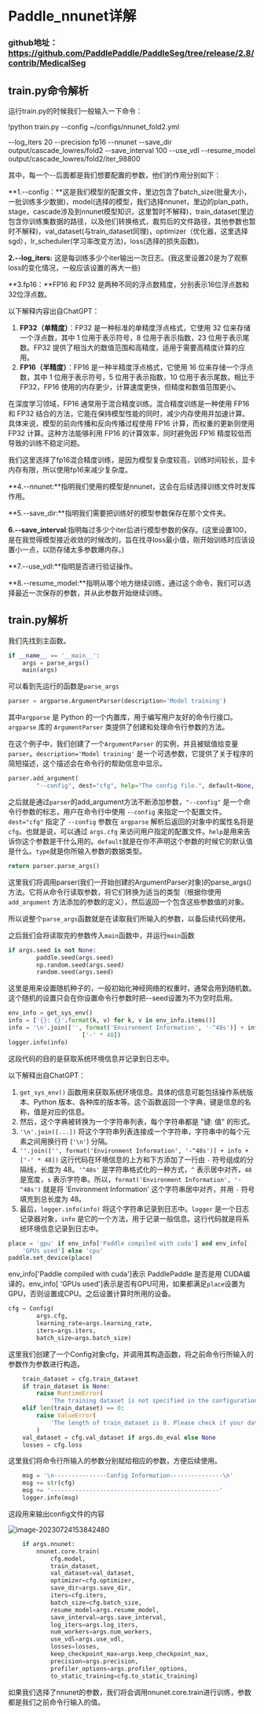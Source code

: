 # Paddle_nnunet详解

### github地址：https://github.com/PaddlePaddle/PaddleSeg/tree/release/2.8/contrib/MedicalSeg

## train.py命令解析

运行train.py的时候我们一般输入一下命令：

!python train.py --config ~/configs/nnunet_fold2.yml 

--log_iters 20 --precision fp16 --nnunet --save_dir output/cascade_lowres/fold2 --save_interval 100 --use_vdl --resume_model output/cascade_lowres/fold2/iter_98800

其中，每一个--后面都是我们想要配置的参数，他们的作用分别如下：

**1.--config：**这是我们模型的配置文件，里边包含了batch_size(批量大小，一批训练多少数据)，model(选择的模型，我们选择nnunet，里边的plan_path，stage，cascade涉及到nnunet模型知识，这里暂时不解释)，train_dataset(里边包含你训练集数据的路径，以及他们转换格式，裁剪后的文件路径，其他参数也暂时不解释)，val_dataset(与train_dataset同理)，optimizer（优化器，这里选择sgd），lr_scheduler(学习率改变方法)，loss(选择的损失函数)。

**2.--log_iters:** 这是每训练多少个iter输出一次日志。(我这里设置20是为了观察loss的变化情况，一般应该设置的再大一些)

**3.fp16：**FP16 和 FP32 是两种不同的浮点数精度，分别表示16位浮点数和32位浮点数。

以下解释内容出自ChatGPT：

1. **FP32（单精度）**：FP32 是一种标准的单精度浮点格式，它使用 32 位来存储一个浮点数，其中 1 位用于表示符号，8 位用于表示指数，23 位用于表示尾数。FP32 提供了相当大的数值范围和高精度，适用于需要高精度计算的应用。
2. **FP16（半精度）**：FP16 是一种半精度浮点格式，它使用 16 位来存储一个浮点数，其中 1 位用于表示符号，5 位用于表示指数，10 位用于表示尾数。相比于 FP32，FP16 使用的内存更少，计算速度更快，但精度和数值范围更小。

在深度学习领域，FP16 通常用于混合精度训练。混合精度训练是一种使用 FP16 和 FP32 结合的方法，它能在保持模型性能的同时，减少内存使用并加速计算。具体来说，模型的前向传播和反向传播过程使用 FP16 计算，而权重的更新则使用 FP32 计算。这种方法能够利用 FP16 的计算效率，同时避免因 FP16 精度较低而导致的训练不稳定问题。

我们这里选择了fp16混合精度训练，是因为模型复杂度较高，训练时间较长，显卡内存有限，所以使用fp16来减少复杂度。

**4.--nnunet:**指明我们使用的模型是nnunet，这会在后续选择训练文件时发挥作用。

**5.--save_dir:**指明我们需要把训练好的模型参数保存在那个文件夹。

**6.--save_interval**:指明每过多少个iter后进行模型参数的保存。(这里设置100，是在我觉得模型接近收敛的时候改的，旨在找寻loss最小值，刚开始训练时应该设置小一点，以防存储太多参数爆内存。)

**7.--use_vdl:**指明是否进行验证操作。

**8.--resume_model:**指明从哪个地方继续训练，通过这个命令，我们可以选择最近一次保存的参数，并从此参数开始继续训练。



## train.py解析

我们先找到主函数。

```python
if __name__ == '__main__':
	args = parse_args()
	main(args) 
```

可以看到先运行的函数是`parse_args`

```python
parser = argparse.ArgumentParser(description='Model training')
```

其中`argparse` 是 Python 的一个内置库，用于编写用户友好的命令行接口。`argparse` 库的 `ArgumentParser` 类提供了创建和处理命令行参数的方法。

在这个例子中，我们创建了一个`ArgumentParser` 的实例，并且被赋值给变量 `parser`。`description='Model training'` 是一个可选参数，它提供了关于程序的简短描述，这个描述会在命令行的帮助信息中显示。

```python
parser.add_argument(
        "--config", dest="cfg", help="The config file.", default=None, type=str)
```

之后就是通过`parser`的add_argument方法不断添加参数，`"--config"` 是一个命令行参数的标志，用户在命令行中使用 `--config` 来指定一个配置文件。`dest="cfg"` 指定了 `--config` 参数在 `argparse` 解析后返回的对象中的属性名将是 `cfg`。也就是说，可以通过 `args.cfg` 来访问用户指定的配置文件。`help`是用来告诉你这个参数是干什么用的。`default`就是在你不声明这个参数的时候它的默认值是什么。`type`就是你所输入参数的数据类型。

```python
return parser.parse_args()
```

这里我们将调用parser(我们一开始创建的ArgumentParser对象)的parse_args()方法。它将从命令行读取参数，将它们转换为适当的类型（根据你使用 `add_argument` 方法添加的参数的定义），然后返回一个包含这些参数值的对象。

所以说整个`parse_args`函数就是在读取我们所输入的参数，以备后续代码使用。



之后我们会将读取完的参数传入`main`函数中，并运行`main`函数

```python
if args.seed is not None:
        paddle.seed(args.seed)
        np.random.seed(args.seed)
        random.seed(args.seed)
```

这里是用来设置随机种子的，一般初始化神经网络的权重时，通常会用到随机数。这个随机的设置只会在你设置命令行参数时把--seed设置为不为空时启用。

```python
env_info = get_sys_env()
info = ['{}: {}'.format(k, v) for k, v in env_info.items()]
info = '\n'.join(['', format('Environment Information', '-^48s')] + info +
                     ['-' * 48])
logger.info(info)

```

这段代码的目的是获取系统环境信息并记录到日志中。

以下解释出自ChatGPT：

1. `get_sys_env()` 函数用来获取系统环境信息。具体的信息可能包括操作系统版本、Python 版本、各种库的版本等。这个函数返回一个字典，键是信息的名称，值是对应的信息。
2. 然后，这个字典被转换为一个字符串列表，每个字符串都是 "键: 值" 的形式。
3. `'\n'.join([...])` 将这个字符串列表连接成一个字符串，字符串中的每个元素之间用换行符 (`'\n'`) 分隔。
4. `''.join(['', format('Environment Information', '-^48s')] + info + ['-' * 48])` 这行代码在环境信息的上方和下方添加了一行由 `-` 符号组成的分隔线，长度为 48。`'^48s'` 是字符串格式化的一种方式，`^` 表示居中对齐，`48` 是宽度，`s` 表示字符串。所以，`format('Environment Information', '-^48s')` 就是将 'Environment Information' 这个字符串居中对齐，并用 `-` 符号填充到总长度为 48。
5. 最后，`logger.info(info)` 将这个字符串记录到日志中。`logger` 是一个日志记录器对象，`info` 是它的一个方法，用于记录一般信息。这行代码就是将系统环境信息记录到日志中。

```python
place = 'gpu' if env_info['Paddle compiled with cuda'] and env_info[
	'GPUs used'] else 'cpu'
paddle.set_device(place)
```

env_info['Paddle compiled with cuda']表示 PaddlePaddle 是否是用 CUDA编译的，env_info[
	'GPUs used']表示是否有GPU可用，如果都满足`place`设置为GPU，否则设置成CPU。之后设置计算时所用的设备。

```python
cfg = Config(
        args.cfg,
        learning_rate=args.learning_rate,
        iters=args.iters,
        batch_size=args.batch_size)
```

这里我们创建了一个Config对象cfg，并调用其构造函数，将之前命令行所输入的参数作为参数进行构造。

```python
    train_dataset = cfg.train_dataset
    if train_dataset is None:
        raise RuntimeError(
            'The training dataset is not specified in the configuration file.')
    elif len(train_dataset) == 0:
        raise ValueError(
            'The length of train_dataset is 0. Please check if your dataset is valid'
        )
    val_dataset = cfg.val_dataset if args.do_eval else None
    losses = cfg.loss
```

这里我们将命令行所输入的参数分别赋给相应的参数，方便后续使用。

```python
    msg = '\n---------------Config Information---------------\n'
    msg += str(cfg)
    msg += '------------------------------------------------'
    logger.info(msg)
```

这段用来输出config文件的内容

![image-20230724153842480](C:\Users\12777\AppData\Roaming\Typora\typora-user-images\image-20230724153842480.png)



```python
    if args.nnunet:
        nnunet.core.train(
            cfg.model,
            train_dataset,
            val_dataset=val_dataset,
            optimizer=cfg.optimizer,
            save_dir=args.save_dir,
            iters=cfg.iters,
            batch_size=cfg.batch_size,
            resume_model=args.resume_model,
            save_interval=args.save_interval,
            log_iters=args.log_iters,
            num_workers=args.num_workers,
            use_vdl=args.use_vdl,
            losses=losses,
            keep_checkpoint_max=args.keep_checkpoint_max,
            precision=args.precision,
            profiler_options=args.profiler_options,
            to_static_training=cfg.to_static_training)
```

如果我们选择了nnunet的参数，我们将会调用nnunet.core.train进行训练，参数都是我们之前命令行输入的值。











